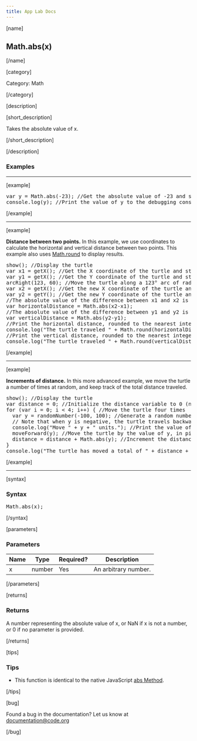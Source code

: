 ```yaml
---
title: App Lab Docs
---
```


[name]

## Math.abs(x)

[/name]


[category]

Category: Math

[/category]

[description]

[short_description]

Takes the absolute value of x.

[/short_description]

[/description]

### Examples
____________________________________________________

[example]

<pre>
var y = Math.abs(-23); //Get the absolute value of -23 and store it in variable y
console.log(y); //Print the value of y to the debugging console, in this case "23"
</pre>

[/example]

____________________________________________________

[example]

**Distance between two points.** In this example, we use coordinates to calculate the horizontal and vertical distance between two points. This example also uses [Math.round](/applab/docs1/mathRound) to display results.

<pre>
show(); //Display the turtle
var x1 = getX(); //Get the X coordinate of the turtle and store it in variable x1
var y1 = getX(); //Get the Y coordinate of the turtle and store it in variable x1
arcRight(123, 60); //Move the turtle along a 123° arc of radius 60 pixels
var x2 = getX(); //Get the new X coordinate of the turtle and store it in variable x2
var y2 = getY(); //Get the new Y coordinate of the turtle and store it in variable y2
//The absolute value of the difference between x1 and x2 is the horizontal distance traveled
var horizontalDistance = Math.abs(x2-x1);
//The absolute value of the difference between y1 and y2 is the vertical distance traveled
var verticalDistance = Math.abs(y2-y1);
//Print the horizontal distance, rounded to the nearest integer
console.log("The turtle traveled " + Math.round(horizontalDistance) + " pixels horizontally.");
//Print the vertical distance, rounded to the nearest integer
console.log("The turtle traveled " + Math.round(verticalDistance) + " pixels vertically");
</pre>

[/example]

____________________________________________________

[example]

**Increments of distance.** In this more advanced example, we move the turtle a number of times at random, and keep track of the total distance traveled.
<pre>
show(); //Display the turtle
var distance = 0; //Initialize the distance variable to 0 (no travel)
for (var i = 0; i < 4; i++) { //Move the turtle four times
  var y = randomNumber(-100, 100); //Generate a random number between -100 and 100 and store it in variable y
  // Note that when y is negative, the turtle travels backwards, and forwards when y is positive
  console.log("Move " + y + " units."); //Print the value of y to the debugging console
  moveForward(y); //Move the turtle by the value of y, in pixels
  distance = distance + Math.abs(y); //Increment the distance traveled by the absolute value of y
}
console.log("The turtle has moved a total of " + distance + " units."); //Print the total distance
</pre>


[/example]

____________________________________________________

[syntax]

### Syntax
<pre>
Math.abs(x);
</pre>

[/syntax]

[parameters]

### Parameters

| Name  | Type | Required? | Description |
|-----------------|------|-----------|-------------|
| x | number | Yes | An arbitrary number.  |

[/parameters]

[returns]

### Returns
A number representing the absolute value of x, or NaN if x is not a number, or 0 if no parameter is provided.

[/returns]

[tips]

### Tips
- This function is identical to the native JavaScript [abs Method](http://www.w3schools.com/jsref/jsref_abs.asp).

[/tips]

[bug]

Found a bug in the documentation? Let us know at documentation@code.org

[/bug]
